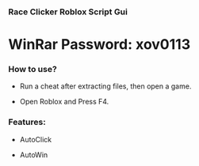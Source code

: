 ###  Race Clicker Roblox Script Gui

# WinRar Password: xov0113

### How to use?

- Run a cheat after extracting files, then open a game.

- Open Roblox and Press F4.

### Features:

- AutoClick

- AutoWin